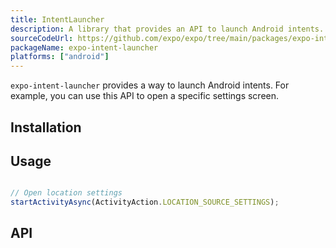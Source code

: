 ```yaml
---
title: IntentLauncher
description: A library that provides an API to launch Android intents.
sourceCodeUrl: https://github.com/expo/expo/tree/main/packages/expo-intent-launcher
packageName: expo-intent-launcher
platforms: ["android"]
---
```


`expo-intent-launcher` provides a way to launch Android intents. For example, you can use this API to open a specific settings screen.

## Installation

## Usage

```ts

// Open location settings
startActivityAsync(ActivityAction.LOCATION_SOURCE_SETTINGS);
```

## API

```js

```